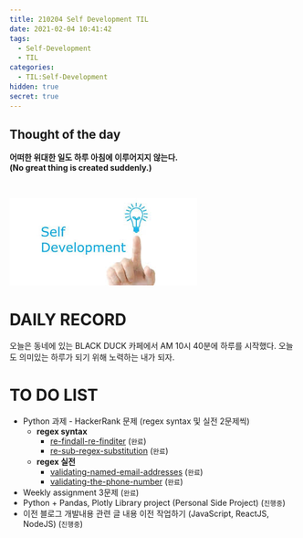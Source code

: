 ```yaml
---
title: 210204 Self Development TIL
date: 2021-02-04 10:41:42
tags:
  - Self-Development
  - TIL
categories:
  - TIL:Self-Development
hidden: true
secret: true
---
```


## **Thought of the day**

**어떠한 위대한 일도 하루 아침에 이루어지지 않는다. <br/> (No great thing is created suddenly.)**

<br/>

![](/images/post_images/self_development_logo.jpg)

# **DAILY RECORD**

오늘은 동네에 있는 BLACK DUCK 카페에서 AM 10시 40분에 하루를 시작했다.
오늘도 의미있는 하루가 되기 위해 노력하는 내가 되자.

# **TO DO LIST**

- Python 과제 - HackerRank 문제 (regex syntax 및 실전 2문제씩)
  - **regex syntax**
    - [re-findall-re-finditer](https://www.hackerrank.com/challenges/re-findall-re-finditer/problem) (`완료`)
    - [re-sub-regex-substitution](https://www.hackerrank.com/challenges/re-sub-regex-substitution/problem) (`완료`)
  - **regex 실전**
    - [validating-named-email-addresses](https://www.hackerrank.com/challenges/validating-named-email-addresses/problem) (`완료`)
    - [validating-the-phone-number](https://www.hackerrank.com/challenges/validating-the-phone-number/problem) (`완료`)
- Weekly assignment 3문제 (`완료`)
- Python + Pandas, Plotly Library project (Personal Side Project) (`진행중`)
- 이전 블로그 개발내용 관련 글 내용 이전 작업하기 (JavaScript, ReactJS, NodeJS) (`진행중`)

<br/>

  <!-- more -->
